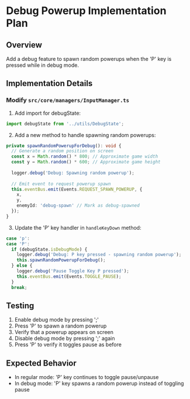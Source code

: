 # Debug Powerup Implementation Plan

## Overview
Add a debug feature to spawn random powerups when the 'P' key is pressed while in debug mode.

## Implementation Details

### Modify `src/core/managers/InputManager.ts`

1. Add import for debugState:
```typescript
import debugState from '../utils/DebugState';
```

2. Add a new method to handle spawning random powerups:
```typescript
private spawnRandomPowerupForDebug(): void {
  // Generate a random position on screen
  const x = Math.random() * 800; // Approximate game width
  const y = Math.random() * 600; // Approximate game height
  
  logger.debug('Debug: Spawning random powerup');
  
  // Emit event to request powerup spawn
  this.eventBus.emit(Events.REQUEST_SPAWN_POWERUP, {
    x,
    y,
    enemyId: 'debug-spawn' // Mark as debug-spawned
  });
}
```

3. Update the 'P' key handler in `handleKeyDown` method:
```typescript
case 'p':
case 'P':
  if (debugState.isDebugMode) {
    logger.debug('Debug: P key pressed - spawning random powerup');
    this.spawnRandomPowerupForDebug();
  } else {
    logger.debug('Pause Toggle Key P pressed');
    this.eventBus.emit(Events.TOGGLE_PAUSE);
  }
  break;
```

## Testing
1. Enable debug mode by pressing ';'
2. Press 'P' to spawn a random powerup
3. Verify that a powerup appears on screen
4. Disable debug mode by pressing ';' again
5. Press 'P' to verify it toggles pause as before

## Expected Behavior
- In regular mode: 'P' key continues to toggle pause/unpause
- In debug mode: 'P' key spawns a random powerup instead of toggling pause